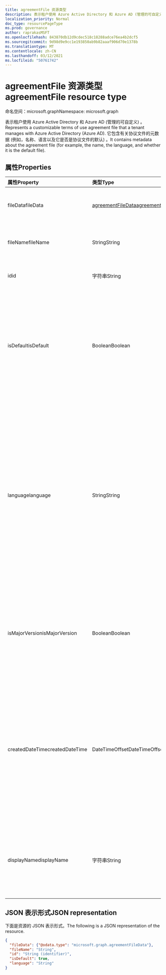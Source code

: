 ```yaml
---
title: agreementFile 资源类型
description: 表示租户使用 Azure Active Directory 和 Azure AD (管理的可自定义) 。
localization_priority: Normal
doc_type: resourcePageType
ms.prod: governance
author: raprakasMSFT
ms.openlocfilehash: 843870db12d9cdec518c18288adce76ea4b2dcf5
ms.sourcegitcommit: 9d98d9e9cc1e193850ab9b82aaaf906d70e1378b
ms.translationtype: MT
ms.contentlocale: zh-CN
ms.lasthandoff: 03/12/2021
ms.locfileid: "50761742"
---
```

# <a name="agreementfile-resource-type"></a><span data-ttu-id="f7689-103">agreementFile 资源类型</span><span class="sxs-lookup"><span data-stu-id="f7689-103">agreementFile resource type</span></span>

<span data-ttu-id="f7689-104">命名空间：microsoft.graph</span><span class="sxs-lookup"><span data-stu-id="f7689-104">Namespace: microsoft.graph</span></span>

<span data-ttu-id="f7689-105">表示租户使用 Azure Active Directory 和 Azure AD (管理的可自定义) 。</span><span class="sxs-lookup"><span data-stu-id="f7689-105">Represents a customizable terms of use agreement file that a tenant manages with Azure Active Directory (Azure AD).</span></span> <span data-ttu-id="f7689-106">它包含有关协议文件的元数据 (例如，名称、语言以及它是否是协议文件的默认) 。</span><span class="sxs-lookup"><span data-stu-id="f7689-106">It contains metadata about the agreement file (for example, the name, the language, and whether it is the default file).</span></span>

## <a name="properties"></a><span data-ttu-id="f7689-107">属性</span><span class="sxs-lookup"><span data-stu-id="f7689-107">Properties</span></span>
| <span data-ttu-id="f7689-108">属性</span><span class="sxs-lookup"><span data-stu-id="f7689-108">Property</span></span>     | <span data-ttu-id="f7689-109">类型</span><span class="sxs-lookup"><span data-stu-id="f7689-109">Type</span></span>        | <span data-ttu-id="f7689-110">说明</span><span class="sxs-lookup"><span data-stu-id="f7689-110">Description</span></span> |
|:-------------|:------------|:------------|
|<span data-ttu-id="f7689-111">fileData</span><span class="sxs-lookup"><span data-stu-id="f7689-111">fileData</span></span>|[<span data-ttu-id="f7689-112">agreementFileData</span><span class="sxs-lookup"><span data-stu-id="f7689-112">agreementFileData</span></span>](agreementfiledata.md)|<span data-ttu-id="f7689-113">表示 PDF 文档的使用条款的数据。</span><span class="sxs-lookup"><span data-stu-id="f7689-113">Data that represents the terms of use PDF document.</span></span> <span data-ttu-id="f7689-114">只读。</span><span class="sxs-lookup"><span data-stu-id="f7689-114">Read-only.</span></span>|
|<span data-ttu-id="f7689-115">fileName</span><span class="sxs-lookup"><span data-stu-id="f7689-115">fileName</span></span>|<span data-ttu-id="f7689-116">String</span><span class="sxs-lookup"><span data-stu-id="f7689-116">String</span></span>|<span data-ttu-id="f7689-117">协议文件的名称 (例如，TOU.pdf) 。</span><span class="sxs-lookup"><span data-stu-id="f7689-117">Name of the agreement file (for example, TOU.pdf).</span></span> <span data-ttu-id="f7689-118">只读。</span><span class="sxs-lookup"><span data-stu-id="f7689-118">Read-only.</span></span>|
|<span data-ttu-id="f7689-119">id</span><span class="sxs-lookup"><span data-stu-id="f7689-119">id</span></span>|<span data-ttu-id="f7689-120">字符串</span><span class="sxs-lookup"><span data-stu-id="f7689-120">String</span></span>|<span data-ttu-id="f7689-121">协议文件的标识符。</span><span class="sxs-lookup"><span data-stu-id="f7689-121">The identifier of the agreement file.</span></span> <span data-ttu-id="f7689-122">只读。</span><span class="sxs-lookup"><span data-stu-id="f7689-122">Read-only.</span></span>|
|<span data-ttu-id="f7689-123">isDefault</span><span class="sxs-lookup"><span data-stu-id="f7689-123">isDefault</span></span>|<span data-ttu-id="f7689-124">Boolean</span><span class="sxs-lookup"><span data-stu-id="f7689-124">Boolean</span></span>|<span data-ttu-id="f7689-125">如果没有任何语言与客户端首选项匹配，则指示这是默认协议文件。</span><span class="sxs-lookup"><span data-stu-id="f7689-125">If none of the languages matches the client preference, indicates that this is the default agreement file.</span></span> <span data-ttu-id="f7689-126">如果未将任何文件标记为默认文件，则第一个文件将被视为默认文件。</span><span class="sxs-lookup"><span data-stu-id="f7689-126">If none of the files are marked as default, the first one is treated as the default.</span></span> <span data-ttu-id="f7689-127">只读。</span><span class="sxs-lookup"><span data-stu-id="f7689-127">Read-only.</span></span>|
|<span data-ttu-id="f7689-128">language</span><span class="sxs-lookup"><span data-stu-id="f7689-128">language</span></span>|<span data-ttu-id="f7689-129">String</span><span class="sxs-lookup"><span data-stu-id="f7689-129">String</span></span>|<span data-ttu-id="f7689-130">协议文件的语言，格式为 languagecode2-country/regioncode2。</span><span class="sxs-lookup"><span data-stu-id="f7689-130">The language of the agreement file in the format languagecode2-country/regioncode2.</span></span> <span data-ttu-id="f7689-131">languagecode2 是从 ISO 639-1 派生的两个字母小写代码。</span><span class="sxs-lookup"><span data-stu-id="f7689-131">languagecode2 is a lowercase two-letter code derived from ISO 639-1.</span></span> <span data-ttu-id="f7689-132">country/regioncode2 派生自 ISO 3166，通常由两个小写字母或 BCP-47 语言标记 (例如 en-US) 。</span><span class="sxs-lookup"><span data-stu-id="f7689-132">country/regioncode2 is derived from ISO 3166 and usually consists of two uppercase letters, or a BCP-47 language tag (for example, en-US).</span></span> <span data-ttu-id="f7689-133">只读。</span><span class="sxs-lookup"><span data-stu-id="f7689-133">Read-only.</span></span>|
|<span data-ttu-id="f7689-134">isMajorVersion</span><span class="sxs-lookup"><span data-stu-id="f7689-134">isMajorVersion</span></span>|<span data-ttu-id="f7689-135">Boolean</span><span class="sxs-lookup"><span data-stu-id="f7689-135">Boolean</span></span>|<span data-ttu-id="f7689-136">指示协议文件是否是主要版本更新。</span><span class="sxs-lookup"><span data-stu-id="f7689-136">Indicates whether the agreement file is a major version update.</span></span> <span data-ttu-id="f7689-137">主要版本更新使协议在相应语言的接受无效。</span><span class="sxs-lookup"><span data-stu-id="f7689-137">Major version updates invalidate the agreement's acceptances on the corresponding language.</span></span> |
|<span data-ttu-id="f7689-138">createdDateTime</span><span class="sxs-lookup"><span data-stu-id="f7689-138">createdDateTime</span></span>|<span data-ttu-id="f7689-139">DateTimeOffset</span><span class="sxs-lookup"><span data-stu-id="f7689-139">DateTimeOffset</span></span>|<span data-ttu-id="f7689-140">表示文件创建时间的日期时间。</span><span class="sxs-lookup"><span data-stu-id="f7689-140">The date time representing when the file was created.</span></span> <span data-ttu-id="f7689-141">时间戳类型表示采用 ISO 8601 格式的日期和时间信息，始终采用 UTC 时区。</span><span class="sxs-lookup"><span data-stu-id="f7689-141">The Timestamp type represents date and time information using ISO 8601 format and is always in UTC time.</span></span> <span data-ttu-id="f7689-142">例如，2014 年 1 月 1 日午夜 (UTC) 如下所示：“2014-01-01T00:00:00Z”。</span><span class="sxs-lookup"><span data-stu-id="f7689-142">For example, midnight UTC on Jan 1, 2014 would look like this: '2014-01-01T00:00:00Z'.</span></span>|
|<span data-ttu-id="f7689-143">displayName</span><span class="sxs-lookup"><span data-stu-id="f7689-143">displayName</span></span>|<span data-ttu-id="f7689-144">字符串</span><span class="sxs-lookup"><span data-stu-id="f7689-144">String</span></span>|<span data-ttu-id="f7689-145">协议的显示名称文件的本地化版本。</span><span class="sxs-lookup"><span data-stu-id="f7689-145">Localized display name of the policy file of an agreement.</span></span> <span data-ttu-id="f7689-146">本地化显示名称向查看协议的最终用户显示。</span><span class="sxs-lookup"><span data-stu-id="f7689-146">The localized display name is shown to end users who view the agreement.</span></span>

<!--
## Relationships
| Relationship | Type        | Description |
|:-------------|:------------|:------------|
|localizations|[agreementFileLocalization](agreementfilelocalization.md) collection|The localized version of the agreement files attached to the agreement.|
-->

## <a name="json-representation"></a><span data-ttu-id="f7689-147">JSON 表示形式</span><span class="sxs-lookup"><span data-stu-id="f7689-147">JSON representation</span></span>

<span data-ttu-id="f7689-148">下面是资源的 JSON 表示形式。</span><span class="sxs-lookup"><span data-stu-id="f7689-148">The following is a JSON representation of the resource.</span></span>

<!-- {
  "blockType": "resource",
  "@odata.type": "microsoft.graph.agreementFile",
  "keyProperty": "id"
}-->

```json
{
  "fileData": {"@odata.type": "microsoft.graph.agreementFileData"},
  "fileName": "String",
  "id": "String (identifier)",
  "isDefault": true,
  "language": "String"
}
```

<!-- uuid: 8fcb5dbc-d5aa-4681-8e31-b001d5168d79
2015-10-25 14:57:30 UTC -->
<!--
{
  "type": "#page.annotation",
  "description": "agreementFile resource",
  "keywords": "",
  "section": "documentation",
  "tocPath": "",
  "suppressions": []
}
-->


